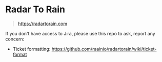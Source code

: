 # Radar To Rain
> https://radartorain.com

If you don't have access to Jira, please use this repo to ask, report any concern:

- Ticket formatting: https://github.com/raainio/radartorain/wiki/ticket-format
